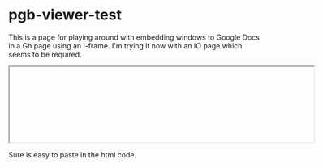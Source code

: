 
<div>
<h1>pgb-viewer-test</h1>

<p>This is a page for playing around with embedding windows to Google Docs in a Gh page using an i-frame. I'm trying it now with an IO page which seems to be required.</p>

<p>
<iframe id="inline-test"
  title="inpage pgb display test"
  width="600"
  scr="https://docs.google.com/spreadsheets/d/1dGzWAnwtO8s455K4vArdIrfEh1bxsbl5BD937WUHSjs/edit?usp=sharing"></iframe>
  </p>
  
<p>Sure is easy to paste in the html code.</p>
  </div>
